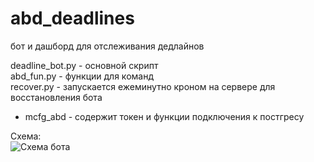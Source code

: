 # abd_deadlines
бот и дашборд для отслеживания дедлайнов

deadline_bot.py - основной скрипт  
abd_fun.py - функции для команд  
recover.py - запускается ежеминутно кроном на сервере для восстановления бота  
* mcfg_abd - содержит токен и функции подключения к постгресу  

Схема:  
![Схема бота](https://github.com/user-attachments/assets/54687339-56c1-4c66-9c35-6552c15f9a4c)
